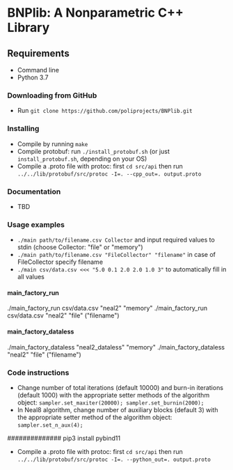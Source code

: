 # BNPlib: A Nonparametric C++ Library
## Requirements
* Command line
* Python 3.7

### Downloading from GitHub
* Run ```git clone https://github.com/poliprojects/BNPlib.git```

### Installing
* Compile by running ```make```
* Compile protobuf: run ```./install_protobuf.sh``` (or just
```install_protobuf.sh```, depending on your OS)
* Compile a .proto file with protoc: first ```cd src/api``` then run
```../../lib/protobuf/src/protoc -I=. --cpp_out=. output.proto```

### Documentation
* TBD

### Usage examples
* ```./main path/to/filename.csv Collector``` and input required values to
  stdin (choose Collector: "file" or "memory")
* ```./main path/to/filename.csv "FileCollector" "filename"``` in case of FileCollector specify filename
* ```./main csv/data.csv <<< "5.0 0.1 2.0 2.0 1.0 3"``` to automatically fill
  in all values

#### main_factory_run
./main_factory_run csv/data.csv "neal2" "memory"
./main_factory_run csv/data.csv "neal2" "file" ("filename")


#### main_factory_dataless
./main_factory_dataless "neal2_dataless" "memory"
./main_factory_dataless "neal2" "file" ("filename")


### Code instructions
* Change number of total iterations (default 10000) and burn-in iterations
  (default 1000) with the appropriate setter methods of the algorithm object:
  ```sampler.set_maxiter(20000); sampler.set_burnin(2000);```
* In Neal8 algorithm, change number of auxiliary blocks (default 3) with the
  appropriate setter method of the algorithm object: ```sampler.set_n_aux(4);```
 





##############
pip3 install pybind11

* Compile a .proto file with protoc: first ```cd src/api``` then run
```../../lib/protobuf/src/protoc -I=. --python_out=. output.proto```


